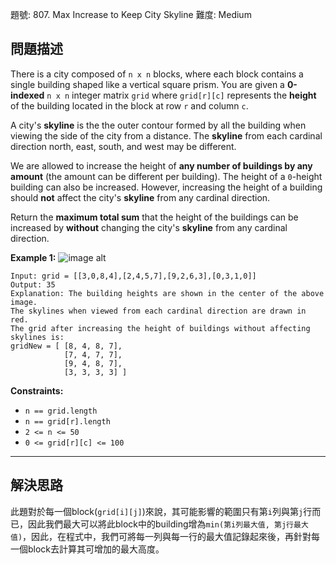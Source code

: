 題號: 807. Max Increase to Keep City Skyline
難度: Medium

## 問題描述

There is a city composed of `n x n` blocks, where each block contains a single building shaped like a vertical square prism. You are given a **0-indexed** `n x n` integer matrix `grid` where `grid[r][c]` represents the **height** of the building located in the block at row `r` and column `c`.

A city's **skyline** is the the outer contour formed by all the building when viewing the side of the city from a distance. The **skyline** from each cardinal direction north, east, south, and west may be different.

We are allowed to increase the height of **any number of buildings by any amount** (the amount can be different per building). The height of a `0`-height building can also be increased. However, increasing the height of a building should **not** affect the city's **skyline** from any cardinal direction.

Return the **maximum total sum** that the height of the buildings can be increased by **without** changing the city's **skyline** from any cardinal direction.

**Example 1:**
![image alt](https://assets.leetcode.com/uploads/2021/06/21/807-ex1.png)
```
Input: grid = [[3,0,8,4],[2,4,5,7],[9,2,6,3],[0,3,1,0]]
Output: 35
Explanation: The building heights are shown in the center of the above image.
The skylines when viewed from each cardinal direction are drawn in red.
The grid after increasing the height of buildings without affecting skylines is:
gridNew = [ [8, 4, 8, 7],
            [7, 4, 7, 7],
            [9, 4, 8, 7],
            [3, 3, 3, 3] ]
```
**Constraints:**

- `n == grid.length`
- `n == grid[r].length`
- `2 <= n <= 50`
- `0 <= grid[r][c] <= 100`

---
## 解決思路

此題對於每一個block(`grid[i][j]`)來說，其可能影響的範圍只有第`i`列與第`j`行而已，因此我們最大可以將此block中的building增為`min(第i列最大值, 第j行最大值)`，因此，在程式中，我們可將每一列與每一行的最大值記錄起來後，再針對每一個block去計算其可增加的最大高度。

